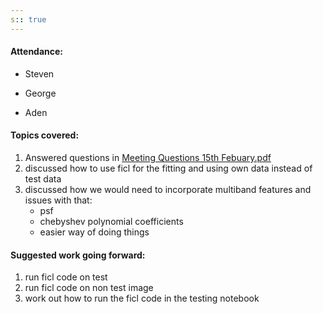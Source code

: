 ```yaml
---
s:: true
---
```

#### Attendance:

- Steven


 - George 
 - Aden 


#### Topics covered:

1. Answered questions in [Meeting Questions 15th Febuary.pdf](../../PDF%20exports/Meeting%20Questions%2015th%20Febuary.pdf)
2. discussed how to use ficl for the fitting and using own data instead of test data
3. discussed how we would need to incorporate multiband features and issues with that:
	- psf
	- chebyshev polynomial coefficients
	- easier way of doing things

#### Suggested work going forward:

1. run ficl code on test
2. run ficl code on non test image
3. work out how to run the ficl code in the testing notebook